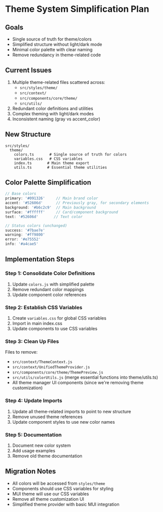 # Theme System Simplification Plan

## Goals
- Single source of truth for theme/colors
- Simplified structure without light/dark mode
- Minimal color palette with clear naming
- Remove redundancy in theme-related code

## Current Issues
1. Multiple theme-related files scattered across:
   - `src/styles/theme/`
   - `src/context/`
   - `src/components/core/theme/`
   - `src/utils/`
2. Redundant color definitions and utilities
3. Complex theming with light/dark modes
4. Inconsistent naming (gray vs accent_color)

## New Structure
```
src/styles/
  theme/
    colors.ts       # Single source of truth for colors
    variables.css   # CSS variables
    index.ts       # Main theme export
    utils.ts       # Essential theme utilities
```

## Color Palette Simplification
```typescript
// Base colors
primary: '#091326'     // Main brand color
accent: '#52606d'      // Previously gray, for secondary elements
background: '#b6c2c9'  // Main background
surface: '#ffffff'     // Card/component background
text: '#52606d'       // Text color

// Status colors (unchanged)
success: '#7bae7e'
warning: '#ff9800'
error: '#e75552'
info: '#a4cae5'
```

## Implementation Steps

### Step 1: Consolidate Color Definitions
1. Update `colors.js` with simplified palette
2. Remove redundant color mappings
3. Update component color references

### Step 2: Establish CSS Variables
1. Create `variables.css` for global CSS variables
2. Import in main index.css
3. Update components to use CSS variables

### Step 3: Clean Up Files
Files to remove:
- `src/context/ThemeContext.js`
- `src/context/UnifiedThemeProvider.js`
- `src/components/core/theme/ThemePreview.js`
- `src/utils/colorUtils.js` (merge essential functions into theme/utils.ts)
- All theme manager UI components (since we're removing theme customization)

### Step 4: Update Imports
1. Update all theme-related imports to point to new structure
2. Remove unused theme references
3. Update component styles to use new color names

### Step 5: Documentation
1. Document new color system
2. Add usage examples
3. Remove old theme documentation

## Migration Notes
- All colors will be accessed from `styles/theme`
- Components should use CSS variables for styling
- MUI theme will use our CSS variables
- Remove all theme customization UI
- Simplified theme provider with basic MUI integration

